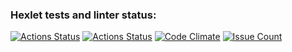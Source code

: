 ### Hexlet tests and linter status:
[![Actions Status](https://github.com/ezemchenkov/php-oop-project-lvl1/workflows/hexlet-check/badge.svg)](https://github.com/ezemchenkov/php-oop-project-lvl1/actions)
[![Actions Status](https://github.com/ezemchenkov/php-oop-project-lvl1/workflows/build/badge.svg)](https://github.com/ezemchenkov/php-oop-project-lvl1/actions)
[![Code Climate](https://codeclimate.com/github/ezemchenkov/php-oop-project-lvl1/badges/gpa.svg)](https://codeclimate.com/github/ezemchenkov/php-oop-project-lvl1)
[![Issue Count](https://codeclimate.com/github/ezemchenkov/php-oop-project-lvl1/badges/issue_count.svg)](https://codeclimate.com/github/ezemchenkov/php-oop-project-lvl1/issues)
